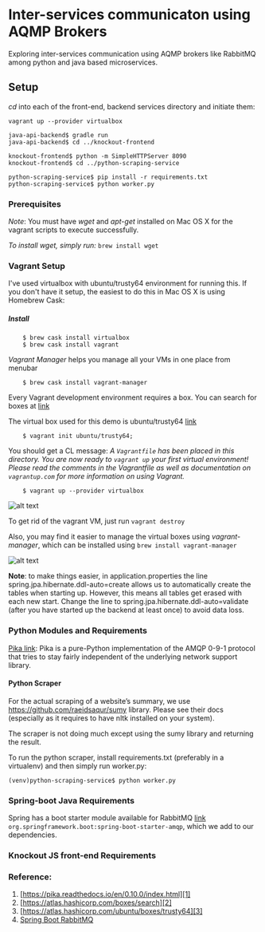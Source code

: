# Inter-services communicaton using AQMP Brokers

Exploring inter-services communication using AQMP brokers like RabbitMQ among python and java based microservices.

## Setup
*cd* into each of the front-end, backend services directory and initiate them:

```
vagrant up --provider virtualbox

java-api-backend$ gradle run
java-api-backend$ cd ../knockout-frontend

knockout-frontend$ python -m SimpleHTTPServer 8090
knockout-frontend$ cd ../python-scraping-service

python-scraping-service$ pip install -r requirements.txt
python-scraping-service$ python worker.py

```

### Prerequisites

_Note_: You must have *wget* and *apt-get* installed on Mac OS X for the vagrant scripts to execute successfully.

_To install *wget*, simply run:_ `brew install wget`



### Vagrant Setup

I've used virtualbox with ubuntu/trusty64 environment for running this. If you don't have it setup, the easiest to do this in Mac OS X is using Homebrew Cask:

##### Install

```
	$ brew cask install virtualbox
	$ brew cask install vagrant
```
_Vagrant Manager_ helps you manage all your VMs in one place from menubar

```
	$ brew cask install vagrant-manager
```
Every Vagrant development environment requires a box. You can search for boxes at [link][2]

The virtual box used for this demo is ubuntu/trusty64 [link][3]

```
	$ vagrant init ubuntu/trusty64; 
```
You should get a CL message: _A `Vagrantfile` has been placed in this directory. You are now ready to `vagrant up` your first virtual environment! Please read
the comments in the Vagrantfile as well as documentation on
`vagrantup.com` for more information on using Vagrant._

```
	$ vagrant up --provider virtualbox
```

![alt text][vagrant-up]

To get rid of the vagrant VM, just run `vagrant destroy`

Also, you may find it easier to manage the virtual boxes using *vagrant-manager*, which can be installed using `brew install vagrant-manager`

![alt text][vagrant-manager]


**Note**: to make things easier, in application.properties the line spring.jpa.hibernate.ddl-auto=create allows us to automatically create the tables when starting up. However, this means all tables get erased with each new start. Change the line to spring.jpa.hibernate.ddl-auto=validate (after you have started up the backend at least once) to avoid data loss.


### Python Modules and Requirements

[Pika link][1]: Pika is a pure-Python implementation of the AMQP 0-9-1 protocol that tries to stay fairly independent of the underlying network support library.

#### Python Scraper

For the actual scraping of a website’s summary, we use https://github.com/raeidsaqur/sumy library. Please see their docs (especially as it requires to have nltk installed on your system).


The scraper is not doing much except using the sumy library and returning the result.

To run the python scraper, install requirements.txt (preferably in a virtualenv) and then simply run worker.py:

```
(venv)python-scraping-service$ python worker.py 
```

### Spring-boot Java Requirements

Spring has a boot starter module available for RabbitMQ [link][4] `org.springframework.boot:spring-boot-starter-amqp`, which we add to our dependencies.


### Knockout JS front-end Requirements

### Reference:

1. [https://pika.readthedocs.io/en/0.10.0/index.html][1]
2. [https://atlas.hashicorp.com/boxes/search][2]
3. [https://atlas.hashicorp.com/ubuntu/boxes/trusty64][3]
4. [Spring Boot RabbitMQ][4]

[vagrant-up]: https://github.com/raeidsaqur/springboot-python-microservices-amqp/blob/develop/docs/vagrant-up.png "vagrant up CLI message"
[vagrant-manager]: https://github.com/raeidsaqur/springboot-python-microservices-amqp/blob/develop/docs/vagrant-manager.png


[1]: https://pika.readthedocs.io/en/0.10.0/index.html
[2]: https://atlas.hashicorp.com/boxes/search
[3]: https://atlas.hashicorp.com/ubuntu/boxes/trusty64
[4]: https://spring.io/guides/gs/messaging-rabbitmq/


